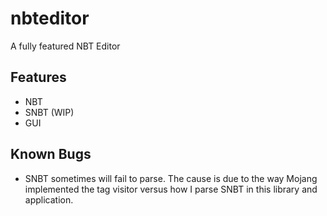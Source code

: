 # nbteditor

A fully featured NBT Editor

## Features

- NBT
- SNBT (WIP)
- GUI

## Known Bugs

- SNBT sometimes will fail to parse. The cause is due to the way Mojang implemented the tag visitor versus how I parse SNBT in this library and application.


